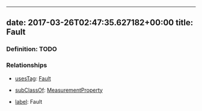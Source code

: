 
---
date: 2017-03-26T02:47:35.627182+00:00
title: Fault
---
### Definition: TODO

### Relationships

* [usesTag](https://brickschema.org/schema/1.0/BrickFrame#usesTag): [Fault](https://brickschema.org/schema/1.0/BrickTag#Fault)

* [subClassOf](http://www.w3.org/2000/01/rdf-schema#subClassOf): [MeasurementProperty](https://brickschema.org/schema/1.0/Brick#MeasurementProperty)

* [label](http://www.w3.org/2000/01/rdf-schema#label): Fault
